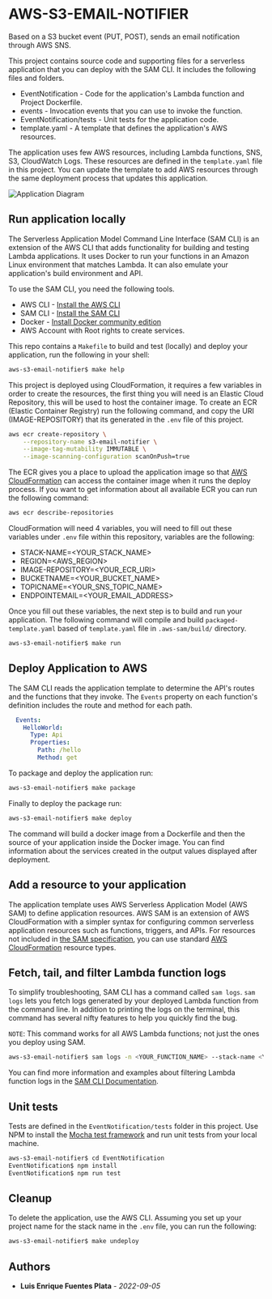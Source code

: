 # AWS-S3-EMAIL-NOTIFIER

Based on a S3 bucket event (PUT, POST), sends an email notification through AWS SNS. 

This project contains source code and supporting files for a serverless application that you can deploy with the SAM CLI. It includes the following files and folders.

- EventNotification - Code for the application's Lambda function and Project Dockerfile.
- events - Invocation events that you can use to invoke the function.
- EventNotification/tests - Unit tests for the application code.
- template.yaml - A template that defines the application's AWS resources.

The application uses few AWS resources, including Lambda functions, SNS, S3, CloudWatch Logs. These resources are defined in the `template.yaml` file in this project. You can update the template to add AWS resources through the same deployment process that updates this application.

![Application Diagram](https://user-images.githubusercontent.com/7782876/151227559-81971f61-0fe1-4e4b-a6af-576014ada0a7.png)

## Run application locally

The Serverless Application Model Command Line Interface (SAM CLI) is an extension of the AWS CLI that adds functionality for building and testing Lambda applications. It uses Docker to run your functions in an Amazon Linux environment that matches Lambda. It can also emulate your application's build environment and API.

To use the SAM CLI, you need the following tools.

* AWS CLI - [Install the AWS CLI](https://docs.aws.amazon.com/cli/latest/userguide/install-cliv2.html)
* SAM CLI - [Install the SAM CLI](https://docs.aws.amazon.com/serverless-application-model/latest/developerguide/serverless-sam-cli-install.html)
* Docker - [Install Docker community edition](https://hub.docker.com/search/?type=edition&offering=community)
* AWS Account with Root rights to create services.

This repo contains a `Makefile` to build and test (locally) and deploy your application, run the following in your shell:

```bash
aws-s3-email-notifier$ make help
```

This project is deployed using CloudFormation, it requires a few variables in order to create the resources, the first thing you will need is an Elastic Cloud Repository, this will be used to host the container image. 
To create an ECR (Elastic Container Registry) run the following command, and copy the URI (IMAGE-REPOSITORY) that its generated in the `.env` file of this project.
```bash
aws ecr create-repository \
    --repository-name s3-email-notifier \
    --image-tag-mutability IMMUTABLE \
    --image-scanning-configuration scanOnPush=true
```
The ECR gives you a place to upload the application image so that [AWS CloudFormation](https://aws.amazon.com/cloudformation/) can access the container image when it runs the deploy process.
If you want to get information about all available ECR you can run the following command:
```bash
aws ecr describe-repositories
```

CloudFormation will need 4 variables, you will need to fill out these variables under `.env` file within this repository, variables are the following:
* STACK-NAME=<YOUR_STACK_NAME>
* REGION=<AWS_REGION>
* IMAGE-REPOSITORY=<YOUR_ECR_URI>
* BUCKETNAME=<YOUR_BUCKET_NAME>
* TOPICNAME=<YOUR_SNS_TOPIC_NAME>
* ENDPOINTEMAIL=<YOUR_EMAIL_ADDRESS>

Once you fill out these variables, the next step is to build and run your application. The following command will compile and build `packaged-template.yaml` based of `template.yaml` file in `.aws-sam/build/` directory.
```bash
aws-s3-email-notifier$ make run
```

## Deploy Application to AWS
The SAM CLI reads the application template to determine the API's routes and the functions that they invoke. The `Events` property on each function's definition includes the route and method for each path.

```yaml
  Events:
    HelloWorld:
      Type: Api
      Properties:
        Path: /hello
        Method: get
```

To package and deploy the application run:

```bash
aws-s3-email-notifier$ make package
```
Finally to deploy the package run:
```bash
aws-s3-email-notifier$ make deploy
```

The command will build a docker image from a Dockerfile and then the source of your application inside the Docker image.
You can find information about the services created in the output values displayed after deployment.

## Add a resource to your application
The application template uses AWS Serverless Application Model (AWS SAM) to define application resources. AWS SAM is an extension of AWS CloudFormation with a simpler syntax for configuring common serverless application resources such as functions, triggers, and APIs. For resources not included in [the SAM specification](https://github.com/awslabs/serverless-application-model/blob/master/versions/2016-10-31.md), you can use standard [AWS CloudFormation](https://docs.aws.amazon.com/AWSCloudFormation/latest/UserGuide/aws-template-resource-type-ref.html) resource types.

## Fetch, tail, and filter Lambda function logs

To simplify troubleshooting, SAM CLI has a command called `sam logs`. `sam logs` lets you fetch logs generated by your deployed Lambda function from the command line. In addition to printing the logs on the terminal, this command has several nifty features to help you quickly find the bug.

`NOTE`: This command works for all AWS Lambda functions; not just the ones you deploy using SAM.

```bash
aws-s3-email-notifier$ sam logs -n <YOUR_FUNCTION_NAME> --stack-name <YOUR_STACK_NAME> --tail
```

You can find more information and examples about filtering Lambda function logs in the [SAM CLI Documentation](https://docs.aws.amazon.com/serverless-application-model/latest/developerguide/serverless-sam-cli-logging.html).

## Unit tests

Tests are defined in the `EventNotification/tests` folder in this project. Use NPM to install the [Mocha test framework](https://mochajs.org/) and run unit tests from your local machine.

```bash
aws-s3-email-notifier$ cd EventNotification
EventNotification$ npm install
EventNotification$ npm run test
```

## Cleanup

To delete the application, use the AWS CLI. Assuming you set up your project name for the stack name in the `.env` file, you can run the following:

```bash
aws-s3-email-notifier$ make undeploy
```

## Authors
* **Luis Enrique Fuentes Plata** - *2022-09-05*
